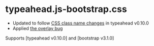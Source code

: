typeahead.js-bootstrap.css
==========================

 - Updated to follow [CSS class name changes][1] in typeahead v0.10.0
 - Applied [the overlay bug][2]

Supports [typeahead v0.10.0] and [bootstrap v3.1.0]
 

[1]: https://github.com/twitter/typeahead.js/commit/6809173331aaa2bc198a69ba95f78f50e1fa6f34
[2]: http://www.aureliomerenda.com/install-typeahead-bootstrap-3-fix-css-overlay-width-100/
[3]: https://github.com/twitter/typeahead.js/releases
[4]: https://github.com/twbs/bootstrap/releases
